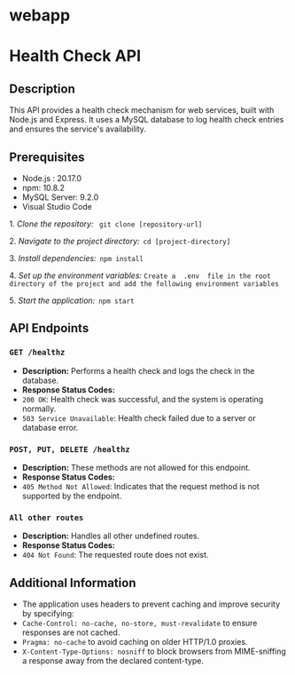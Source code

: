 # webapp
# Health Check API

## Description
This API provides a health check mechanism for web services, built with Node.js and Express. It uses a MySQL database to log health check entries and ensures the service's availability.

## Prerequisites
- Node.js : 20.17.0
- npm: 10.8.2
- MySQL Server: 9.2.0
- Visual Studio Code

1.⁠ ⁠*Clone the repository:*
   ⁠    `git clone [repository-url] `⁠

2.⁠ ⁠*Navigate to the project directory:*
   ⁠ `cd [project-directory]`

3.⁠ ⁠*Install dependencies:*
   ⁠ `npm install` ⁠

4.⁠ ⁠*Set up the environment variables:*
   `Create a ⁠ .env ⁠ file in the root directory of the project and add the following environment variables`

5.⁠ ⁠*Start the application:*
⁠ `npm start` ⁠

## API Endpoints

### `GET /healthz`
- **Description:** Performs a health check and logs the check in the database.
- **Response Status Codes:**
- `200 OK`: Health check was successful, and the system is operating normally.
- `503 Service Unavailable`: Health check failed due to a server or database error.

### `POST, PUT, DELETE /healthz`
- **Description:** These methods are not allowed for this endpoint.
- **Response Status Codes:**
- `405 Method Not Allowed`: Indicates that the request method is not supported by the endpoint.

### `All other routes`
- **Description:** Handles all other undefined routes.
- **Response Status Codes:**
- `404 Not Found`: The requested route does not exist.

## Additional Information
- The application uses headers to prevent caching and improve security by specifying:
- `Cache-Control: no-cache, no-store, must-revalidate` to ensure responses are not cached.
- `Pragma: no-cache` to avoid caching on older HTTP/1.0 proxies.
- `X-Content-Type-Options: nosniff` to block browsers from MIME-sniffing a response away from the declared content-type.

